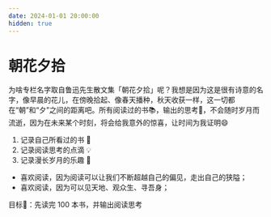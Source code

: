 ```yaml
---
date: 2024-01-01 20:00:00
hidden: true
---
```


# 朝花夕拾
为啥专栏名字取自鲁迅先生散文集「朝花夕拾」呢？我想是因为这是很有诗意的名字，像早晨的花儿，在傍晚拾起、像春天播种，秋天收获一样，这一切都在“朝”和“夕”之间的距离吧。所有阅读过的书📚，输出的思考🤔，不会随时岁月而流逝，因为在未来某个时刻，将会给我意外的惊喜，让时间为我证明😄

1. 记录自己所看过的书 📖
2. 记录阅读思考的点滴 💡
3. 记录漫长岁月的乐趣 🌈

- 喜欢阅读，因为阅读可以让我们不断超越自己的偏见，走出自己的狭隘；
- 喜欢阅读，因为可以见天地、观众生、寻吾身；

目标🎯：先读完 100 本书，并输出阅读思考
